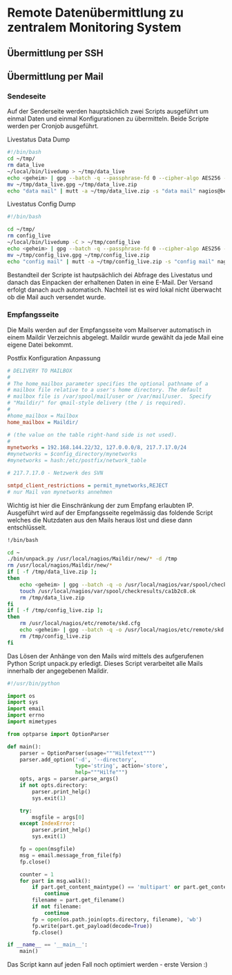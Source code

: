 # Remote Datenübermittlung zu zentralem Monitoring System

## Übermittlung per SSH

## Übermittlung per Mail

### Sendeseite

Auf der Senderseite werden hauptsächlich zwei Scripts ausgeführt um einmal Daten
und einmal Konfigurationen zu übermitteln. Beide Scripte werden per Cronjob ausgeführt.

Livestatus Data Dump
```bash
#!/bin/bash
cd ~/tmp/
rm data_live
~/local/bin/livedump > ~/tmp/data_live
echo <geheim> | gpg --batch -q --passphrase-fd 0 --cipher-algo AES256 -c ~/tmp/data_live
mv ~/tmp/data_live.gpg ~/tmp/data_live.zip
echo "data mail" | mutt -a ~/tmp/data_live.zip -s "data mail" nagios@bech-noc.de
```

Livestatus Config Dump
```bash
#!/bin/bash

cd ~/tmp/
rm config_live
~/local/bin/livedump -C > ~/tmp/config_live
echo <geheim> | gpg --batch -q --passphrase-fd 0 --cipher-algo AES256 -c ~/tmp/config_live
mv ~/tmp/config_live.gpg ~/tmp/config_live.zip
echo "config mail" | mutt -a ~/tmp/config_live.zip -s "config mail" nagios@bech-noc.de
```

Bestandteil der Scripte ist hautpsächlich dei Abfrage des Livestatus und danach das
Einpacken der erhaltenen Daten in eine E-Mail. Der Versand erfolgt danach auch automatisch.
Nachteil ist es wird lokal nicht überwacht ob die Mail auch versendet wurde.

### Empfangsseite

Die Mails werden auf der Empfangsseite vom Mailserver automatisch in einem Maildir
Verzeichnis abgelegt. Maildir wurde gewählt da jede Mail eine eigene Datei bekommt.

Postfix Konfiguration Anpassung
```ini
# DELIVERY TO MAILBOX
#
# The home_mailbox parameter specifies the optional pathname of a
# mailbox file relative to a user's home directory. The default
# mailbox file is /var/spool/mail/user or /var/mail/user.  Specify
# "Maildir/" for qmail-style delivery (the / is required).
#
#home_mailbox = Mailbox
home_mailbox = Maildir/

# (the value on the table right-hand side is not used).
#
mynetworks = 192.168.144.22/32, 127.0.0.0/8, 217.7.17.0/24
#mynetworks = $config_directory/mynetworks
#mynetworks = hash:/etc/postfix/network_table

# 217.7.17.0 - Netzwerk des SVN

smtpd_client_restrictions = permit_mynetworks,REJECT
# nur Mail von mynetworks annehmen
```

Wichtig ist hier die Einschränkung der zum Empfang erlaubten IP. Ausgeführt wird auf
der Empfangsseite regelmässig das foldende Script welches die Nutzdaten aus den Mails heraus
löst und diese dann entschlüsselt.

```bash
!/bin/bash

cd ~
./bin/unpack.py /usr/local/nagios/Maildir/new/* -d /tmp
rm /usr/local/nagios/Maildir/new/*
if [ -f /tmp/data_live.zip ];
then
    echo <geheim> | gpg --batch -q -o /usr/local/nagios/var/spool/checkresults/ca1b2c8 --passphrase-fd 0 --decrypt /tmp/data_live.zip
    touch /usr/local/nagios/var/spool/checkresults/ca1b2c8.ok
    rm /tmp/data_live.zip
fi
if [ -f /tmp/config_live.zip ];
then
    rm /usr/local/nagios/etc/remote/skd.cfg
    echo <geheim> | gpg --batch -q -o /usr/local/nagios/etc/remote/skd.cfg --passphrase-fd 0 --decrypt /tmp/config_live.zip
    rm /tmp/config_live.zip
fi
```
Das Lösen der Anhänge von den Mails wird mittels des aufgerufenen Python Script unpack.py
erledigt. Dieses Script verarbeitet alle Mails innerhalb der angegebenen Maildir.

```python
#!/usr/bin/python

import os
import sys
import email
import errno
import mimetypes

from optparse import OptionParser

def main():
    parser = OptionParser(usage="""Hilfetext""")
    parser.add_option('-d', '--directory',
                      type='string', action='store',
                      help="""Hilfe""")
    opts, args = parser.parse_args()
    if not opts.directory:
        parser.print_help()
        sys.exit(1)

    try:
        msgfile = args[0]
    except IndexError:
        parser.print_help()
        sys.exit(1)

    fp = open(msgfile)
    msg = email.message_from_file(fp)
    fp.close()

    counter = 1
    for part in msg.walk():
        if part.get_content_maintype() == 'multipart' or part.get_content_maintype() == 'text':
            continue
        filename = part.get_filename()
        if not filename:
            continue
        fp = open(os.path.join(opts.directory, filename), 'wb')
        fp.write(part.get_payload(decode=True))
        fp.close()

if __name__ == '__main__':
    main()

```

Das Script kann auf jeden Fall noch optimiert werden - erste Version :)
